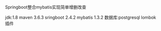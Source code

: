 Springboot整合mybatis实现简单增删改查

jdk:1.8
maven 3.6.3
sringboot 2.4.2
mybatis 1.3.2
数据库:postgresql
lombok插件
